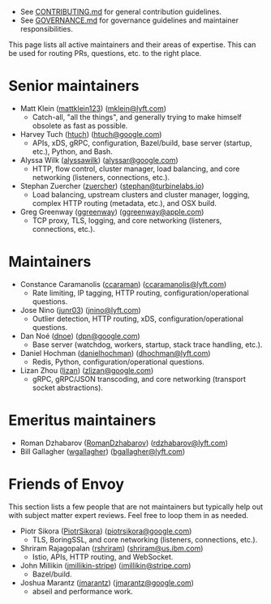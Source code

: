 * See [CONTRIBUTING.md](CONTRIBUTING.md) for general contribution guidelines.
* See [GOVERNANCE.md](GOVERNANCE.md) for governance guidelines and maintainer responsibilities.

This page lists all active maintainers and their areas of expertise. This can be used for
routing PRs, questions, etc. to the right place.

# Senior maintainers

* Matt Klein ([mattklein123](https://github.com/mattklein123)) (mklein@lyft.com)
  * Catch-all, "all the things", and generally trying to make himself obsolete as fast as
    possible.
* Harvey Tuch ([htuch](https://github.com/htuch)) (htuch@google.com)
  * APIs, xDS, gRPC, configuration, Bazel/build, base server (startup, etc.), Python, and Bash.
* Alyssa Wilk ([alyssawilk](https://github.com/alyssawilk)) (alyssar@google.com)
  * HTTP, flow control, cluster manager, load balancing, and core networking (listeners,
    connections, etc.).
* Stephan Zuercher ([zuercher](https://github.com/zuercher)) (stephan@turbinelabs.io)
  * Load balancing, upstream clusters and cluster manager, logging, complex HTTP routing
    (metadata, etc.), and OSX build.
* Greg Greenway ([ggreenway](https://github.com/ggreenway)) (ggreenway@apple.com)
  * TCP proxy, TLS, logging, and core networking (listeners, connections, etc.).

# Maintainers

* Constance Caramanolis ([ccaraman](https://github.com/ccaraman)) (ccaramanolis@lyft.com)
  * Rate limiting, IP tagging, HTTP routing, configuration/operational questions.
* Jose Nino ([junr03](https://github.com/junr03)) (jnino@lyft.com)
  * Outlier detection, HTTP routing, xDS, configuration/operational questions.
* Dan Noé ([dnoe](https://github.com/dnoe)) (dpn@google.com)
  * Base server (watchdog, workers, startup, stack trace handling, etc.).
* Daniel Hochman ([danielhochman](https://github.com/danielhochman)) (dhochman@lyft.com)
  * Redis, Python, configuration/operational questions.
* Lizan Zhou ([lizan](https://github.com/lizan)) (zlizan@google.com)
  * gRPC, gRPC/JSON transcoding, and core networking (transport socket abstractions).

# Emeritus maintainers

* Roman Dzhabarov ([RomanDzhabarov](https://github.com/RomanDzhabarov)) (rdzhabarov@lyft.com)
* Bill Gallagher ([wgallagher](https://github.com/wgallagher)) (bgallagher@lyft.com)

# Friends of Envoy

This section lists a few people that are not maintainers but typically help out with subject
matter expert reviews. Feel free to loop them in as needed.

* Piotr Sikora ([PiotrSikora](https://github.com/PiotrSikora)) (piotrsikora@google.com)
  * TLS, BoringSSL, and core networking (listeners, connections, etc.).
* Shriram Rajagopalan ([rshriram](https://github.com/rshriram)) (shriram@us.ibm.com)
  * Istio, APIs, HTTP routing, and WebSocket.
* John Millikin ([jmillikin-stripe](https://github.com/jmillikin-stripe)) (jmillikin@stripe.com)
  * Bazel/build.
* Joshua Marantz ([jmarantz](https://github.com/jmarantz)) (jmarantz@google.com)
  * abseil and performance work.
